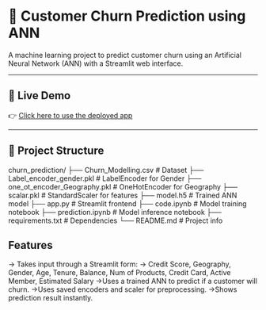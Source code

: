 # 🧠 Customer Churn Prediction using ANN

A machine learning project to predict customer churn using an Artificial Neural Network (ANN) with a Streamlit web interface.

---

## 🔗 Live Demo

👉 [Click here to use the deployed app](https://your-username-churn.streamlit.app)

---

## 📁 Project Structure
churn_prediction/
├── Churn_Modelling.csv # Dataset
├── Label_encoder_gender.pkl # LabelEncoder for Gender
├── one_ot_encoder_Geography.pkl # OneHotEncoder for Geography
├── scalar.pkl # StandardScaler for features
├── model.h5 # Trained ANN model
├── app.py # Streamlit frontend
├── code.ipynb # Model training notebook
├── prediction.ipynb # Model inference notebook
├── requirements.txt # Dependencies
└── README.md # Project info

## Features
-> Takes input through a Streamlit form:
-> Credit Score, Geography, Gender, Age, Tenure, Balance, Num of Products, Credit Card, Active Member, Estimated Salary
->Uses a trained ANN to predict if a customer will churn.
->Uses saved encoders and scaler for preprocessing.
->Shows prediction result instantly.

